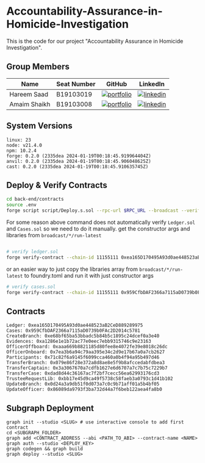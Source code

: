 # Accountability-Assurance-in-Homicide-Investigation

This is the code for our project "Accountability Assurance in Homicide Investigation".

## Group Members

| Name         | Seat Number | GitHub                                                                                                                                 | LinkedIn                                                                                                                                               |
| ------------ | ----------- | -------------------------------------------------------------------------------------------------------------------------------------- | ------------------------------------------------------------------------------------------------------------------------------------------------------ |
| Hareem Saad  | B19103019   | [![portfolio](https://img.shields.io/badge/GITHUB-000?style=for-the-badge&logo=github&logoColor=white)](https://github.com/HareemSaad) |[![linkedin](https://img.shields.io/badge/linkedin-0A66C2?style=for-the-badge&logo=linkedin&logoColor=white)](https://www.linkedin.com/in/hareem-saad/) |
| Amaim Shaikh | B19103008   | [![portfolio](https://img.shields.io/badge/GITHUB-000?style=for-the-badge&logo=github&logoColor=white)](https://github.com/AmaimShaikh)|[![linkedin](https://img.shields.io/badge/linkedin-0A66C2?style=for-the-badge&logo=linkedin&logoColor=white)](https://www.linkedin.com/in/amaim-shaikh/)|

## System Versions
```
linux: 23
node: v21.4.0
npm: 10.2.4
forge: 0.2.0 (2335dea 2024-01-19T00:18:45.919964404Z)
anvil: 0.2.0 (2335dea 2024-01-19T00:18:45.906048625Z)
cast: 0.2.0 (2335dea 2024-01-19T00:18:45.910635745Z)
```

## Deploy & Verify Contracts

```bash
cd back-end/contracts
source .env
forge script script/Deploy.s.sol --rpc-url $RPC_URL --broadcast --verify --watch --etherscan-api-key $ETHERSCAN_API
```

For some reason above command does not automatically verify `Ledger.sol` and `Cases.sol` so we need to do it manually. get the constructor args and libraries from `broadcast/*/run-latest`

```bash

# verify ledger.sol
forge verify-contract --chain-id 11155111 0xea165D170495A93d0ae448523aB2CeD889289975 src/Ledger.sol:Ledger --etherscan-api-key $ETHERSCAN_API --watch --libraries src/Libraries/CreateBranch.sol:CreateBranch:0xE68Bf65bA53BbaDc5B84b5C1895C24dcEf0a3e40 --libraries src/Libraries/UpdateBranch.sol:UpdateBranch:0x0d24a3a9dB51f0D073a7C0C9B71aff01A5B4bf05 --libraries src/Libraries/Onboard.sol:OfficerOnboard:0x7ea3b6a94C79Aa395e34C2D9e17b67a0A7Cb2627 --libraries src/Libraries/Offboard.sol:OfficerOffboard:0xAaA669b8821185d80FEE8e4072fE39E8018c26dC --libraries src/Libraries/UpdateOfficer.sol:UpdateOfficer:0x86089da9793f3ba732d44a7f6beb122aea4fa8b0 --libraries src/Libraries/TransferBranch.sol:TransferBranch:0x079e86f28e372a8d8ae8e5f9b8afccedabfdbea3 --constructor-args $(cast abi-encode "constructor(bytes32,string,uint256,uint256,address,string,bytes32,bytes32)" "0x9ad84d0b712c25d6169be94f42e24baf7b28c0b245fa6b36d34de1bc1c7cfcd0" "New York City Police Department - NYPD HQ" 5981 8888 "0x86D5cA9d24ecE1d8c35a45b83Ba15B1B9e11BD50" "Alice" "0x3938373630383600000000000000000000000000000000000000000000000000" "0x4d4f442d31000000000000000000000000000000000000000000000000000000")

```

or an easier way to just copy the libraries array from `broadcast/*/run-latest` to foundry.toml and run it with just constructor args

```bash
# verify cases.sol
forge verify-contract --chain-id 11155111 0x959CfbDAF2366a7115aD0739b0FAc2D2014c5781 src/Cases.sol:Cases --etherscan-api-key $ETHERSCAN_API --watch --constructor-args $(cast abi-encode "constructor(address)" "0xea165D170495A93d0ae448523aB2CeD889289975")
```

## Contracts

```
Ledger: 0xea165D170495A93d0ae448523aB2CeD889289975
Cases: 0x959CfbDAF2366a7115aD0739b0FAc2D2014c5781
CreateBranch: 0xe68bf65ba53bbadc5b84b5c1895c24dcef0a3e40
Evidences: 0xa1286e1e1b72ac77e0eec7ebb9315746c9e23163
OfficerOffboard: 0xaaa669b8821185d80fee8e4072fe39e8018c26dc
OfficerOnboard: 0x7ea3b6a94c79aa395e34c2d9e17b67a0a7cb2627
Participants: 0x71c82f6a9145f6099cca460a0b4f94a95b497d46
TransferBranch: 0x079e86f28e372a8d8ae8e5f9b8afccedabfdbea3
TransferCaptain: 0x3a3067670a7cdfb1627e6d6707a7c7b75c7229b7
TransferCase: 0xdad8d44c36167ac7f2bf7cecc56ea62993176cd3
TrusteeRequestLib: 0xbb17e45d9ca49f5738c58faeb3a0793c1d41b102
UpdateBranch: 0x0d24a3a9db51f0d073a7c0c9b71aff01a5b4bf05
UpdateOfficer: 0x86089da9793f3ba732d44a7f6beb122aea4fa8b0
```

## Subgraph Deployment
```
graph init --studio <SLUG> # use interactive console to add first contract
cd <SUBGRAPH_FOLDER>
graph add <CONTRACT_ADDRESS --abi <PATH_TO_ABI> --contract-name <NAME>
graph auth --studio <DEPLOY_KEY>
graph codegen && graph build
graph deploy --studio <SLUG>
```